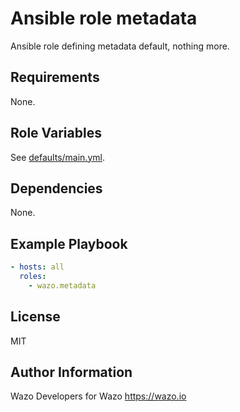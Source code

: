 # Ansible role metadata

Ansible role defining metadata default, nothing more.

## Requirements

None.

## Role Variables

See [defaults/main.yml](defaults/main.yml).

## Dependencies

None.

## Example Playbook

```yaml
- hosts: all
  roles:
    - wazo.metadata
```

## License

MIT

## Author Information

Wazo Developers for Wazo https://wazo.io
